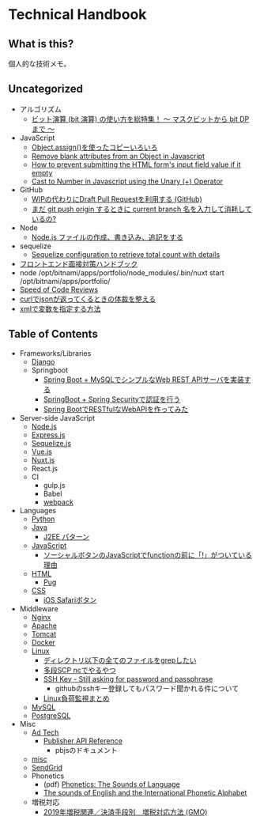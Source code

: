 # Technical Handbook

## What is this?
個人的な技術メモ。

## Uncategorized
- アルゴリズム
  - [ビット演算 (bit 演算) の使い方を総特集！ 〜 マスクビットから bit DP まで 〜](https://qiita.com/drken/items/7c6ff2aa4d8fce1c9361#3-%E3%83%93%E3%83%83%E3%83%88%E6%BC%94%E7%AE%97%E3%82%92%E7%94%A8%E3%81%84%E3%81%9F%E3%83%95%E3%83%A9%E3%82%B0%E7%AE%A1%E7%90%86)
- JavaScript
  - [Object.assign()を使ったコピーいろいろ](https://qiita.com/SE-studying-now/items/ecdbc0317ba1806aed61)
  - [Remove blank attributes from an Object in Javascript](https://stackoverflow.com/questions/286141/remove-blank-attributes-from-an-object-in-javascript)
  - [How to prevent submitting the HTML form's input field value if it empty](https://stackoverflow.com/questions/8029532/how-to-prevent-submitting-the-html-forms-input-field-value-if-it-empty)
  - [Cast to Number in Javascript using the Unary (+) Operator](https://medium.com/@nikjohn/cast-to-number-in-javascript-using-the-unary-operator-f4ca67c792ce)
- GitHub
  - [WIPの代わりにDraft Pull Requestを利用する (GitHub)](https://qiita.com/tatane616/items/13da1b6797a7b871ad58)
  - [まだ git push origin するときに current branch 名を入力して消耗しているの?](https://qiita.com/mabots/items/76d48aa33720287253bf)
- Node
  - [Node.js ファイルの作成、書き込み、追記をする](https://tech.chakapoko.com/nodejs/file/write.html)
- sequelize
  - [Sequelize configuration to retrieve total count with details](https://stackoverflow.com/questions/47546824/sequelize-configuration-to-retrieve-total-count-with-details)
- [フロントエンド面接対策ハンドブック](https://github.com/yangshun/front-end-interview-handbook/blob/master/Translations/Japanese/README.md)
- node /opt/bitnami/apps/portfolio/node_modules/.bin/nuxt start /opt/bitnami/apps/portfolio/
- [Speed of Code Reviews](https://github.com/google/eng-practices/blob/master/review/reviewer/speed.md)
- [curlでjsonが返ってくるときの体裁を整える](https://qiita.com/roana0229/items/585ce757e65850c7b37f)
- [xmlで変数を指定する方法](https://stackoverflow.com/questions/34777149/can-i-use-variables-in-xml-files)

## Table of Contents
- Frameworks/Libraries
  - [Django](documents/django.md)
  - Springboot
    - [Spring Boot + MySQLでシンプルなWeb REST APIサーバを実装する](https://qiita.com/YutaKase6/items/007f6b7d12d342c1330c)
    - [SpringBoot + Spring Securityで認証を行う](https://qiita.com/t-iguchi/items/9d12ab0b260e286ba18c)
    - [Spring BootでRESTfulなWebAPIを作ってみた](https://ishiis.net/2016/09/08/spring-boot-rest-api/)
- Server-side JavaScript
  - [Node.js](documents/node.md)
  - [Express.js](documents/expressjs.md)
  - [Sequelize.js](documents/sequelize.md)
  - [Vue.js](documents/vue.md)
  - [Nuxt.js](documents/nuxtjs.md)
  - React.js
  - CI
    - gulp.js
    - Babel
    - [webpack](documents/webpack.md)
- Languages
  - [Python](documents/python.md)
  - [Java](documents/java.md)
    - [J2EE パターン](http://typea.info/tips/wiki.cgi?page=J2EE%A5%D1%A5%BF%A1%BC%A5%F3)
  - [JavaScript](documents/js.md)
    - [ソーシャルボタンのJavaScriptでfunctionの前に「!」がついている理由](http://www.koikikukan.com/archives/2013/06/12-003333.php)
  - [HTML](documents/html.md)
    - [Pug](documents/pug.md)
  - [CSS](documents/css.md)
    - [iOS Safariボタン](https://qiita.com/mi_upto/items/b35f405a87a2dc56fd48)
- Middleware
  - [Nginx](documents/nginx.md)
  - [Apache](documents/apache.md)
  - [Tomcat](documents/tomcat.md)
  - [Docker](documents/docker.md)
  - [Linux](documents/linux.md)
    - [ディレクトリ以下の全てのファイルをgrepしたい](https://www.t3a.jp/blog/infrastructure/grep-search-file/)
    - [多段SCP ncでやるやつ](https://qiita.com/kyrya/items/121fc54ae4c9c10c0e8b)
    - [SSH Key - Still asking for password and passphrase](https://stackoverflow.com/questions/21095054/ssh-key-still-asking-for-password-and-passphrase)
      - githubのsshキー登録してもパスワード聞かれる件について
    - [Linux負荷監視まとめ](https://qiita.com/aosho235/items/c4d6995743dd1dac16e1)
  - [MySQL](documents/mysql.md)
  - [PostgreSQL](documents/psql.md)
- Misc
  - [Ad Tech](documents/adtech.md)
    - [Publisher API Reference](http://prebid.org/dev-docs/publisher-api-reference.html)
      - pbjsのドキュメント
  - [misc](documents/misc.md)
  - [SendGrid](documents/sendgrid.md)
  - Phonetics
    - (pdf) [Phonetics: The Sounds of Language](https://scholar.harvard.edu/files/adam/files/phonetics.ppt.pdf)
    - [The sounds of English and the International Phonetic Alphabet](http://www.antimoon.com/how/pronunc-soundsipa.htm)
  - 増税対応
    - [2019年増税関連／決済手段別　増税対応方法 (GMO)](https://faq.gmo-pg.com/service/Detail.aspx?id=e624d5336464e68496859623779793144386353317330384430657a3559433643774a6f36717371327939673d&kindId=-7&category=544&categoryNot=0&word=&listNo=0&cntPerPage=15&page=1&totalCount=7&type=0&search=7&sort=35&order=2&attributeSearch=)
